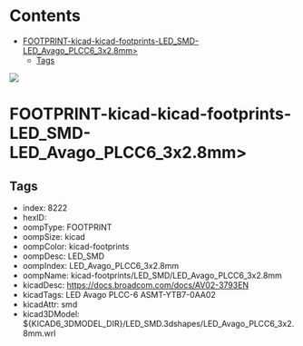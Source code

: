 



Contents
========

* [FOOTPRINT-kicad-kicad-footprints-LED_SMD-LED_Avago_PLCC6_3x2.8mm>](#footprint-kicad-kicad-footprints-led_smd-led_avago_plcc6_3x28mm)
	* [Tags](#tags)
  
![][im]
# FOOTPRINT-kicad-kicad-footprints-LED_SMD-LED_Avago_PLCC6_3x2.8mm>

## Tags

- index: 8222
- hexID: 
- oompType: FOOTPRINT
- oompSize: kicad
- oompColor: kicad-footprints
- oompDesc: LED_SMD
- oompIndex: LED_Avago_PLCC6_3x2.8mm
- oompName: kicad-footprints/LED_SMD/LED_Avago_PLCC6_3x2.8mm
- kicadDesc: https://docs.broadcom.com/docs/AV02-3793EN
- kicadTags: LED Avago PLCC-6 ASMT-YTB7-0AA02
- kicadAttr: smd
- kicad3DModel: ${KICAD6_3DMODEL_DIR}/LED_SMD.3dshapes/LED_Avago_PLCC6_3x2.8mm.wrl



[im]: image.png
